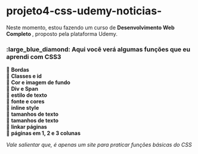# projeto4-css-udemy-noticias-
Neste momento, estou fazendo um curso de <b> Desenvolvimento Web Completo </b>, proposto pela plataforma Udemy.

<h3><b> :large_blue_diamond: Aqui você verá algumas funções que eu aprendi com CSS3 </b></h3>


:small_blue_diamond: <b>Bordas</b> <br>
:small_blue_diamond: <b>Classes e id</b>  <br>
:small_blue_diamond: <b>Cor e imagem de fundo</b>  <br>
:small_blue_diamond: <b>Div e Span</b>  <br>
:small_blue_diamond: <b>estilo de texto</b>  <br>
:small_blue_diamond: <b>fonte e cores</b>  <br>
:small_blue_diamond: <b>inline style</b>  <br>
:small_blue_diamond: <b>tamanhos de texto</b>  <br>
:small_blue_diamond: <b>tamanhos de texto</b>  <br>
:small_blue_diamond: <b>linkar páginas</b>  <br>
:small_blue_diamond: <b>páginas em 1, 2 e 3 colunas</b>  <br>

<em>Vale salientar que, é apenas um site para praticar funções básicas do CSS</em>
